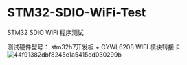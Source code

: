# STM32-SDIO-WiFi-Test
STM32 SDIO WiFi 程序测试

测试硬件型号：
stm32h7开发板 + CYWL6208 WIFI 模块转接卡
![44f91382dbf8245e1a5415ed030299b](https://github.com/user-attachments/assets/e135479f-d18a-4248-bedd-100a9658259a)
